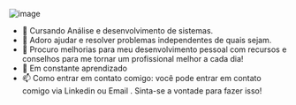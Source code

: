 ![image](https://github.com/andersongulartew/andersongulartew/assets/146239794/1242229d-464c-4bea-b0c0-61bda4d03c42)

- 🔭 Cursando Análise e desenvolvimento de sistemas.
- 🧩 Adoro ajudar e resolver problemas independentes de quais sejam.
- 🤔 Procuro melhorias para meu desenvolvimento pessoal com recursos e conselhos para me tornar um profissional melhor a cada dia!
- 🌱 Em constante aprendizado
- 📫 Como entrar em contato comigo: você pode entrar em contato comigo via Linkedin ou Email . Sinta-se a vontade para fazer isso!

<!---
andersongulartew/andersongulartew is a ✨ special ✨ repository because its `README.md` (this file) appears on your GitHub profile.
You can click the Preview link to take a look at your changes.
--->

